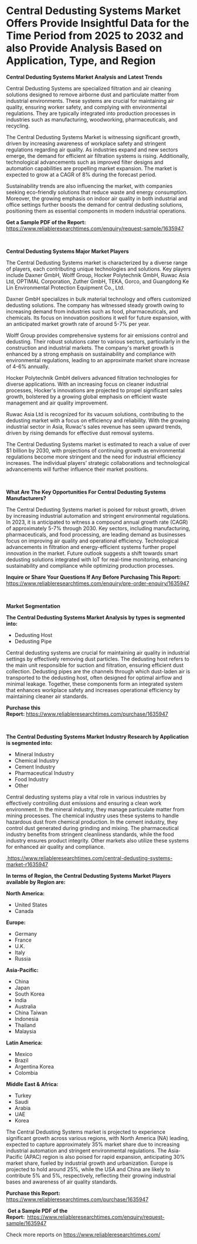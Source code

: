 <p><h1>Central Dedusting Systems Market Offers Provide Insightful Data for the Time Period from 2025 to 2032 and also Provide Analysis Based on Application, Type, and Region</h1></p><p><strong>Central Dedusting Systems Market Analysis and Latest Trends</strong></p>
<p><p>Central Dedusting Systems are specialized filtration and air cleaning solutions designed to remove airborne dust and particulate matter from industrial environments. These systems are crucial for maintaining air quality, ensuring worker safety, and complying with environmental regulations. They are typically integrated into production processes in industries such as manufacturing, woodworking, pharmaceuticals, and recycling.</p><p>The Central Dedusting Systems Market is witnessing significant growth, driven by increasing awareness of workplace safety and stringent regulations regarding air quality. As industries expand and new sectors emerge, the demand for efficient air filtration systems is rising. Additionally, technological advancements such as improved filter designs and automation capabilities are propelling market expansion. The market is expected to grow at a CAGR of 8% during the forecast period. </p><p>Sustainability trends are also influencing the market, with companies seeking eco-friendly solutions that reduce waste and energy consumption. Moreover, the growing emphasis on indoor air quality in both industrial and office settings further boosts the demand for central dedusting solutions, positioning them as essential components in modern industrial operations.</p></p>
<p><strong>Get a Sample PDF of the Report:&nbsp;</strong> <a href="https://www.reliableresearchtimes.com/enquiry/request-sample/1635947?utm_campaign=2642&utm_medium=2&utm_source=Github&utm_content=ia&utm_term=23032025&utm_id=central-dedusting-systems">https://www.reliableresearchtimes.com/enquiry/request-sample/1635947</a></p>
<p>&nbsp;</p>
<p><strong>Central Dedusting Systems Major Market Players</strong></p>
<p><p>The Central Dedusting Systems market is characterized by a diverse range of players, each contributing unique technologies and solutions. Key players include Daxner GmbH, Wolff Group, Hocker Polytechnik GmbH, Ruwac Asia Ltd, OPTIMAL Corporation, Zuther GmbH, TEKA, Gorco, and Guangdong Ke Lin Environmental Protection Equipment Co., Ltd.</p><p>Daxner GmbH specializes in bulk material technology and offers customized dedusting solutions. The company has witnessed steady growth owing to increasing demand from industries such as food, pharmaceuticals, and chemicals. Its focus on innovation positions it well for future expansion, with an anticipated market growth rate of around 5-7% per year.</p><p>Wolff Group provides comprehensive systems for air emissions control and dedusting. Their robust solutions cater to various sectors, particularly in the construction and industrial markets. The company's market growth is enhanced by a strong emphasis on sustainability and compliance with environmental regulations, leading to an approximate market share increase of 4-6% annually.</p><p>Hocker Polytechnik GmbH delivers advanced filtration technologies for diverse applications. With an increasing focus on cleaner industrial processes, Hocker's innovations are projected to propel significant sales growth, bolstered by a growing global emphasis on efficient waste management and air quality improvement.</p><p>Ruwac Asia Ltd is recognized for its vacuum solutions, contributing to the dedusting market with a focus on efficiency and reliability. With the growing industrial sector in Asia, Ruwac's sales revenue has seen upward trends, driven by rising demands for effective dust removal systems.</p><p>The Central Dedusting Systems market is estimated to reach a value of over $1 billion by 2030, with projections of continuing growth as environmental regulations become more stringent and the need for industrial efficiency increases. The individual players’ strategic collaborations and technological advancements will further influence their market positions.</p></p>
<p>&nbsp;</p>
<p><strong>What Are The Key Opportunities For Central Dedusting Systems Manufacturers?</strong></p>
<p><p>The Central Dedusting Systems market is poised for robust growth, driven by increasing industrial automation and stringent environmental regulations. In 2023, it is anticipated to witness a compound annual growth rate (CAGR) of approximately 5-7% through 2030. Key sectors, including manufacturing, pharmaceuticals, and food processing, are leading demand as businesses focus on improving air quality and operational efficiency. Technological advancements in filtration and energy-efficient systems further propel innovation in the market. Future outlook suggests a shift towards smart dedusting solutions integrated with IoT for real-time monitoring, enhancing sustainability and compliance while optimizing production processes.</p></p>
<p><strong>Inquire or Share Your Questions If Any Before Purchasing This Report:</strong> <a href="https://www.reliableresearchtimes.com/enquiry/pre-order-enquiry/1635947?utm_campaign=2642&utm_medium=2&utm_source=Github&utm_content=ia&utm_term=23032025&utm_id=central-dedusting-systems">https://www.reliableresearchtimes.com/enquiry/pre-order-enquiry/1635947</a></p>
<p>&nbsp;</p>
<p><strong>Market Segmentation</strong></p>
<p><strong>The Central Dedusting Systems Market Analysis by types is segmented into:</strong></p>
<p><ul><li>Dedusting Host</li><li>Dedusting Pipe</li></ul></p>
<p><p>Central dedusting systems are crucial for maintaining air quality in industrial settings by effectively removing dust particles. The dedusting host refers to the main unit responsible for suction and filtration, ensuring efficient dust collection. Dedusting pipes are the channels through which dust-laden air is transported to the dedusting host, often designed for optimal airflow and minimal leakage. Together, these components form an integrated system that enhances workplace safety and increases operational efficiency by maintaining cleaner air standards.</p></p>
<p><strong>Purchase this Report:&nbsp;</strong><a href="https://www.reliableresearchtimes.com/purchase/1635947?utm_campaign=2642&utm_medium=2&utm_source=Github&utm_content=ia&utm_term=23032025&utm_id=central-dedusting-systems">https://www.reliableresearchtimes.com/purchase/1635947</a></p>
<p>&nbsp;</p>
<p><strong>The Central Dedusting Systems Market Industry Research by Application is segmented into:</strong></p>
<p><ul><li>Mineral Industry</li><li>Chemical Industry</li><li>Cement Industry</li><li>Pharmaceutical Industry</li><li>Food Industry</li><li>Other</li></ul></p>
<p><p>Central dedusting systems play a vital role in various industries by effectively controlling dust emissions and ensuring a clean work environment. In the mineral industry, they manage particulate matter from mining processes. The chemical industry uses these systems to handle hazardous dust from chemical production. In the cement industry, they control dust generated during grinding and mixing. The pharmaceutical industry benefits from stringent cleanliness standards, while the food industry ensures product integrity. Other markets also utilize these systems for enhanced air quality and compliance.</p></p>
<p><a href="https://www.reliableresearchtimes.com/central-dedusting-systems-market-r1635947?utm_campaign=2642&utm_medium=2&utm_source=Github&utm_content=ia&utm_term=23032025&utm_id=central-dedusting-systems">&nbsp;https://www.reliableresearchtimes.com/central-dedusting-systems-market-r1635947</a></p>
<p><strong>In terms of Region, the Central Dedusting Systems Market Players available by Region are:</strong></p>
<p>
    <p> <strong> North America: </strong>
        <ul>
            <li>United States</li>
            <li>Canada</li>
        </ul>
        </p> 
    <p> <strong> Europe: </strong>
        <ul>
            <li>Germany</li>
            <li>France</li>
            <li>U.K.</li>
            <li>Italy</li>
            <li>Russia</li>
        </ul>
        </p> 
    <p> <strong> Asia-Pacific: </strong>
        <ul>
            <li>China</li>
            <li>Japan</li>
            <li>South Korea</li>
            <li>India</li>
            <li>Australia</li>
            <li>China Taiwan</li>
            <li>Indonesia</li>
            <li>Thailand</li>
            <li>Malaysia</li>
        </ul>
        </p> 
    <p> <strong> Latin America: </strong>
        <ul>
            <li>Mexico</li>
            <li>Brazil</li>
            <li>Argentina Korea</li>
            <li>Colombia</li>
        </ul>
        </p> 
    <p> <strong> Middle East & Africa: </strong>
        <ul>
            <li>Turkey</li>
            <li>Saudi</li>
            <li>Arabia</li>
            <li>UAE</li>
            <li>Korea</li>
        </ul>
    </p>
    </p>
<p><p>The Central Dedusting Systems market is projected to experience significant growth across various regions, with North America (NA) leading, expected to capture approximately 35% market share due to increasing industrial automation and stringent environmental regulations. The Asia-Pacific (APAC) region is also poised for rapid expansion, anticipating 30% market share, fueled by industrial growth and urbanization. Europe is projected to hold around 25%, while the USA and China are likely to contribute 5% and 5%, respectively, reflecting their growing industrial bases and awareness of air quality standards.</p></p>
<p><strong>Purchase this Report: </strong><a href="https://www.reliableresearchtimes.com/purchase/1635947?utm_campaign=2642&utm_medium=2&utm_source=Github&utm_content=ia&utm_term=23032025&utm_id=central-dedusting-systems">https://www.reliableresearchtimes.com/purchase/1635947</a></p>
<p>&nbsp;<strong>Get a Sample PDF of the Report:&nbsp;&nbsp;</strong><a href="https://www.reliableresearchtimes.com/enquiry/request-sample/1635947?utm_campaign=2642&utm_medium=2&utm_source=Github&utm_content=ia&utm_term=23032025&utm_id=central-dedusting-systems">https://www.reliableresearchtimes.com/enquiry/request-sample/1635947</a></p>
<p><strong></strong></p>
<p>Check more reports on <a href="https://www.reliableresearchtimes.com/?utm_campaign=2642&utm_medium=2&utm_source=Github&utm_content=ia&utm_term=23032025&utm_id=central-dedusting-systems">https://www.reliableresearchtimes.com/</a></p>